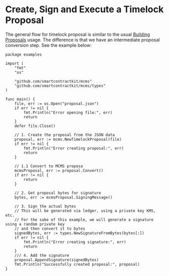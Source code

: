 # Create, Sign and Execute a Timelock Proposal

The general flow for timelock proposal is similar to the usual [Building Proposals](./building-proposals.md)
usage. The difference is that we have an intermediate proposal conversion step. See the example
below:

```golang
package examples

import (
	"fmt"
	"os"

	"github.com/smartcontractkit/mcms"
	"github.com/smartcontractkit/mcms/types"
)

func main() {
	file, err := os.Open("proposal.json")
	if err != nil {
		fmt.Println("Error opening file:", err)
		return
	}
	defer file.Close()

	// 1. Create the proposal from the JSON data
	proposal, err := mcms.NewTimelockProposal(file)
	if err != nil {
		fmt.Println("Error creating proposal:", err)
		return
	}

	// 1.1 Convert to MCMS proposa
	mcmsProposal, err := proposal.Convert()
	if err != nil {
		return
	}

	// 2. Get proposal bytes for signature
	bytes, err := mcmsProposal.SigningMessage()

	// 3. Sign the actual bytes
	// This will be generated via ledger, using a private key KMS, etc.
	// For the sake of this example, we will generate a signature using a random private key
	// and then convert it to bytes
	signedBytes, err := types.NewSignatureFromBytes(bytes[:])
	if err != nil {
		fmt.Println("Error creating signature:", err)
		return
	}
	/// 4. Add the signature
	proposal.AppendSignature(signedBytes)
	fmt.Println("Successfully created proposal:", proposal)
}
```